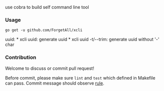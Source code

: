 use cobra to build self command line tool

### Usage
```shell
go get -u github.com/ForgetAll/xcli
```

uuid:
    * xcli uuid: generate uuid
    * xcli uuid -t/--trim: generate uuid without '-' char

### Contribution
Welcome to discuss or commit pull request!

Before commit, please make sure `lint` and `test` which defined in Makefile can pass.
Commit message should observe [rule](https://github.com/woai3c/Front-end-articles/blob/master/git%20commit%20style.md).